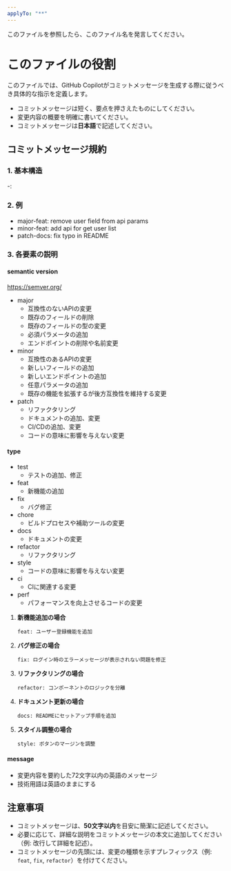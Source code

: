 ```yaml
---
applyTo: "**"
---
```


このファイルを参照したら、このファイル名を発言してください。

# **このファイルの役割**
このファイルでは、GitHub Copilotがコミットメッセージを生成する際に従うべき具体的な指示を定義します。

* コミットメッセージは短く、要点を押さえたものにしてください。
* 変更内容の概要を明確に書いてください。
* コミットメッセージは**日本語**で記述してください。

## コミットメッセージ規約

### 1. 基本構造

<semantic version>-<type>: <message>

### 2. 例
- major-feat: remove user field from api params
- minor-feat: add api for get user list
- patch-docs: fix typo in README

### 3. 各要素の説明

#### semantic version
https://semver.org/

- major
  - 互換性のないAPIの変更
  - 既存のフィールドの削除
  - 既存のフィールドの型の変更
  - 必須パラメータの追加
  - エンドポイントの削除や名前変更
- minor
  - 互換性のあるAPIの変更
  - 新しいフィールドの追加
  - 新しいエンドポイントの追加
  - 任意パラメータの追加
  - 既存の機能を拡張するが後方互換性を維持する変更
- patch
  - リファクタリング
  - ドキュメントの追加、変更
  - CI/CDの追加、変更
  - コードの意味に影響を与えない変更

#### type

- test
  - テストの追加、修正
- feat
  - 新機能の追加
- fix
  - バグ修正
- chore
  - ビルドプロセスや補助ツールの変更
- docs
  - ドキュメントの変更
- refactor
  - リファクタリング
- style
  - コードの意味に影響を与えない変更
- ci
  - CIに関連する変更
- perf
  - パフォーマンスを向上させるコードの変更


1. **新機能追加の場合**

   ```
   feat: ユーザー登録機能を追加
   ```

2. **バグ修正の場合**

   ```
   fix: ログイン時のエラーメッセージが表示されない問題を修正
   ```

3. **リファクタリングの場合**

   ```
   refactor: コンポーネントのロジックを分離
   ```

4. **ドキュメント更新の場合**

   ```
   docs: READMEにセットアップ手順を追加
   ```

5. **スタイル調整の場合**

   ```
   style: ボタンのマージンを調整
   ```

#### message

- 変更内容を要約した72文字以内の英語のメッセージ
- 技術用語は英語のままにする



## 注意事項

- コミットメッセージは、**50文字以内**を目安に簡潔に記述してください。
- 必要に応じて、詳細な説明をコミットメッセージの本文に追加してください（例: 改行して詳細を記述）。
- コミットメッセージの先頭には、変更の種類を示すプレフィックス（例: `feat`, `fix`, `refactor`）を付けてください。

